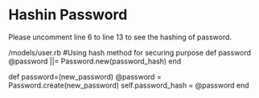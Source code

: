 # Hashin Password

Please uncomment line 6 to line 13 to see the hashing of password.

/models/user.rb
  #Using hash method for securing purpose
  def password
   @password ||= Password.new(password_hash)
  end

  def password=(new_password)
    @password = Password.create(new_password)
    self.password_hash = @password
  end

